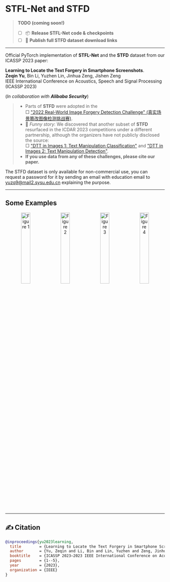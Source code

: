 # STFL-Net and STFD

> **TODO (coming soon!)**
> - [ ] 📦 **Release STFL-Net code & checkpoints**  
> - [ ] 🔗 **Publish full STFD dataset download links**

---

Official PyTorch implementation of **STFL-Net** and the **STFD** dataset from our ICASSP 2023 paper:

**Learning to Locate the Text Forgery in Smartphone Screenshots**. <br>
**Zeqin Yu**, Bin Li, Yuzhen Lin, Jinhua Zeng, Jishen Zeng  
IEEE International Conference on Acoustics, Speech and Signal Processing (ICASSP 2023)

(_In collaboration with **Alibaba Security**_)

> - Parts of **STFD** were adopted in the <br>
>   □ ["2022 Real-World Image Forgery Detection Challenge" (真实场景篡改图像检测挑战赛)](https://tianchi.aliyun.com/competition/entrance/531945/introduction?spm=5176.12281949.1003.1.c90d2448TlNT6k).  
> - 🧐 *Funny story*: We discovered that another subset of **STFD** resurfaced in the ICDAR 2023 competitions under a different partnership, although the organizers have not publicly disclosed the source: <br>
>   □ ["DTT in Images 1: Text Manipulation Classification"](https://tianchi.aliyun.com/competition/entrance/532048/rankingList) and ["DTT in Images 2: Text Manipulation Detection"](https://tianchi.aliyun.com/competition/entrance/532052/introduction?spm=5176.12281957.0.0.4c885d9bYCL71E).  
> - **If you use data from any of these challenges, please cite our paper.**

The STFD dataset is only available for non-commercial use, you can request a password for it by sending an email with education email to yuzq9@mail2.sysu.edu.cn explaining the purpose.

---
## Some Examples

<!-- 4-column image strip -->
<p align="center">
  <img src="docs/figs/fig1.png" alt="Figure 1" width="24%"/>
  <img src="docs/figs/fig2.png" alt="Figure 2" width="24%"/>
  <img src="docs/figs/fig3.png" alt="Figure 3" width="24%"/>
  <img src="docs/figs/fig4.png" alt="Figure 4" width="24%"/>
</p>

---


## ✍️ Citation
```bibtex
@inproceedings{yu2023learning,
  title        = {Learning to Locate the Text Forgery in Smartphone Screenshots},
  author       = {Yu, Zeqin and Li, Bin and Lin, Yuzhen and Zeng, Jinhua and Zeng, Jishen},
  booktitle    = {ICASSP 2023–2023 IEEE International Conference on Acoustics, Speech and Signal Processing (ICASSP)},
  pages        = {1--5},
  year         = {2023},
  organization = {IEEE}
}

